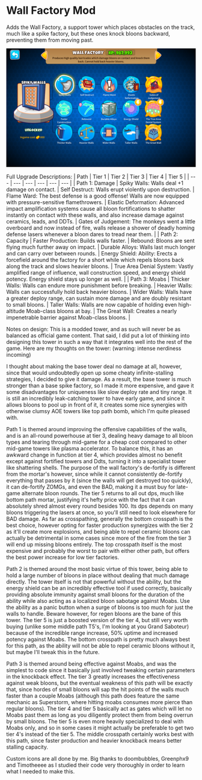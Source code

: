 # Wall Factory Mod
Adds the Wall Factory, a support tower which places obstacles on the track, much like a spike factory, but these ones knock bloons backward, preventing them from moving past.

![Upgrades](upgrades.png)

Full Upgrade Descriptions:
| Path | Tier 1 | Tier 2 | Tier 3 | Tier 4 | Tier 5 |
| --- | --- | --- | --- | --- | --- |
| Path 1: Damage | Spiky Walls: Walls deal +1 damage on contact. | Self Destruct: Walls erupt violently upon destruction. | Flame Ward: The best defense is a good offense! Walls are now equipped with pressure-sensitive flamethrowers. | Elastic Deformation: Advanced impact amplification systems cause all bloon fortifications to shatter instantly on contact with these walls, and also increase damage against ceramics, leads, and DDTs. | Gates of Judgement: The monkeys went a little overboard and now instead of fire, walls release a shower of deadly homing defense lasers whenever a bloon dares to tread near them. |
| Path 2: Capacity | Faster Production: Builds walls faster. | Rebound: Bloons are sent flying much further away on impact. | Durable Alloys: Walls last much longer and can carry over between rounds. | Energy Shield: Ability: Erects a forcefield around the factory for a short while which repels bloons back along the track and slows heavier bloons. | True Area Denial System: Vastly amplified range of influence, wall construction speed, and energy shield potency. Energy shield stays up longer as well. |
| Path 3: Moabs | Thicker Walls: Walls can endure more punishment before breaking. | Heavier Walls: Walls can successfully hold back heavier bloons. | Wider Walls: Walls have a greater deploy range, can sustain more damage and are doubly resistant to small bloons. | Taller Walls: Walls are now capable of holding even high-altitude Moab-class bloons at bay. | The Great Wall: Creates a nearly impenetrable barrier against Moab-class bloons. |

Notes on design:
This is a modded tower, and as such will never be as balanced as official game content. That said, I did put a lot of thinking into designing this tower in such a way that it integrates well into the rest of the game. Here are my thoughts on the tower: (warning: intense nerdiness incoming)

I thought about making the base tower deal no damage at all, however, since that would undoubtedly open up some cheaty infinite-stalling strategies, I decided to give it damage. As a result, the base tower is much stronger than a base spike factory, so I made it more expensive, and gave it some disadvantages for uniqueness like slow deploy rate and tiny range. It is still an incredibly leak-catching tower to have early game, and since it allows bloons to pool up in front of it, it creates some nice synergies with otherwise clumsy AOE towers like top path bomb, which I'm quite pleased with.

Path 1 is themed around improving the offensive capabilities of the walls, and is an all-round powerhouse at tier 3, dealing heavy damage to all bloon types and tearing through mid-game for a cheap cost compared to other mid-game towers like plasma accelerator. To balance this, it has an awkward change in function at tier 4, which provides almost no benefit except against fortified towers and Ddts, turning it into a specialist tower like shattering shells. The purpose of the wall factory's de-fortify is different from the mortar's however, since while it cannot consistently de-fortify everything that passes by it (since the walls will get destroyed too quickly), it can de-fortify ZOMGs, and even the BAD, making it a must buy for late-game alternate bloon rounds. The tier 5 returns to all out dps, much like bottom path mortar, justifying it's hefty price with the fact that it can absolutely shred almost every round besides 100. Its dps depends on many bloons triggering the lasers at once, so you'll still need to look elsewhere for BAD damage. As far as crosspathing, generally the bottom crosspath is the best choice, however opting for faster production synergizes with the tier 2 as it'll create more explosions, and being able to repel ceramic bloons can actually be detrimental in some cases since more of the fire from the tier 3 will end up missing bloons entirely. The top crosspath itself is the most expensive and probably the worst to pair with either other path, but offers the best power increase for low tier factories.

Path 2 is themed around the most basic virtue of this tower, being able to hold a large number of bloons in place without dealing that much damage directly. The tower itself is not that powerful without the ability, but the energy shield can be an incredibly effective tool if used correctly, basically providing absolute immunity against small bloons for the duration of the ability while also acting as a localized bloon sabotage against Moabs. Use the ability as a panic button when a surge of bloons is too much for just the walls to handle. Beware however, for regen bloons are the bane of this tower. The tier 5 is just a boosted version of the tier 4, but still very worth buying (unlike some middle path T5's, I'm looking at you Grand Saboteur) because of the incredible range increase, 50% uptime and increased potency against Moabs. The bottom crosspath is pretty much always best for this path, as the ability will not be able to repel ceramic bloons without it, but maybe I'll tweak this in the future.

Path 3 is themed around being effective against Moabs, and was the simplest to code since it basically just involved tweaking certain parameters in the knockback effect. The tier 3 greatly increases the effectiveness against weak bloons, but the eventual weakness of this path will be exactly that, since hordes of small bloons will sap the hit points of the walls much faster than a couple Moabs (although this path does feature the same mechanic as Superstorm, where hitting moabs consumes more pierce than regular bloons). The tier 4 and tier 5 basically act as gates which will let no Moabs past them as long as you diligently protect them from being overrun by small bloons. The tier 5 is even more heavily specialized to deal with Moabs only, and so in some cases it might actually be preferable to get two tier 4's instead of the tier 5. The middle crosspath certainly works best with this path, since faster production and heavier knockback means better stalling capacity.

Custom icons are all done by me. Big thanks to doombubbles, Greenphx9 and Timotheeee as I studied their code very thoroughly in order to learn what I needed to make this.
